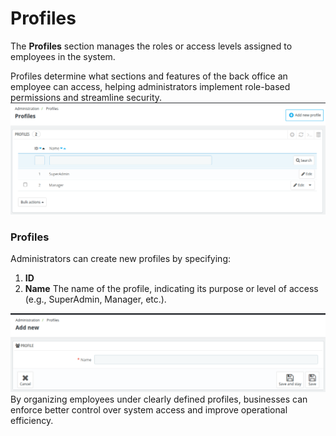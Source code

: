# Profiles

The **Profiles** section manages the roles or access levels assigned to employees in the system.

Profiles determine what sections and features of the back office an employee can access, helping administrators implement role-based permissions and streamline security.
![Profiles](./Profiles.png)

### **Profiles**
Administrators can create new profiles by specifying:
1. **ID**
2. **Name** The name of the profile, indicating its purpose or level of access (e.g., SuperAdmin, Manager, etc.).

![Profiles](./Profil.png)
By organizing employees under clearly defined profiles, businesses can enforce better control over system access and improve operational efficiency.